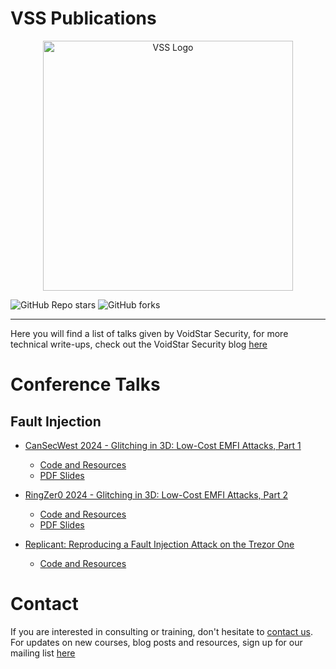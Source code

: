 # VSS Publications


<p align="center">
  <img src="https://github.com/voidstarsec/hw-hacking-lab/blob/main/assets/images/logo.png" alt="VSS Logo" style="width:400px"/>
</p>

![GitHub Repo stars](https://img.shields.io/github/stars/voidstarsec/publications) ![GitHub forks](https://img.shields.io/github/forks/voidstarsec/publications)

---

Here you will find a list of talks given by VoidStar Security, for more technical write-ups, check out the VoidStar Security blog [here](https://voidstarsec.com/blog)

# Conference Talks

## Fault Injection

- [CanSecWest 2024 - Glitching in 3D: Low-Cost EMFI Attacks, Part 1](https://voidstarsec.com/fi-resources)
  - [Code and Resources](https://github.com/voidstarsec/fi-resources)
  - [PDF Slides](https://github.com/voidstarsec/fi-resources/blob/main/slides.pdf)

- [RingZer0 2024 - Glitching in 3D: Low-Cost EMFI Attacks, Part 2](https://voidstarsec.com/csw-2024)
  - [Code and Resources](https://github.com/voidstarsec/fi-resources)
  - [PDF Slides](https://github.com/voidstarsec/csw-2024/blob/gh-pages/csw.pdf)

- [Replicant: Reproducing a Fault Injection Attack on the Trezor One](https://wrongbaud.github.io/replicant-slides)
  - [Code and Resources](https://github.com/wrongbaud/replicant)


# Contact

If you are interested in consulting or training, don't hesitate to [contact us](https://voidstarsec.com/index.html#contact). For updates on new courses, blog posts and resources, sign up for our mailing list [here](http://eepurl.com/hSl31f) 
